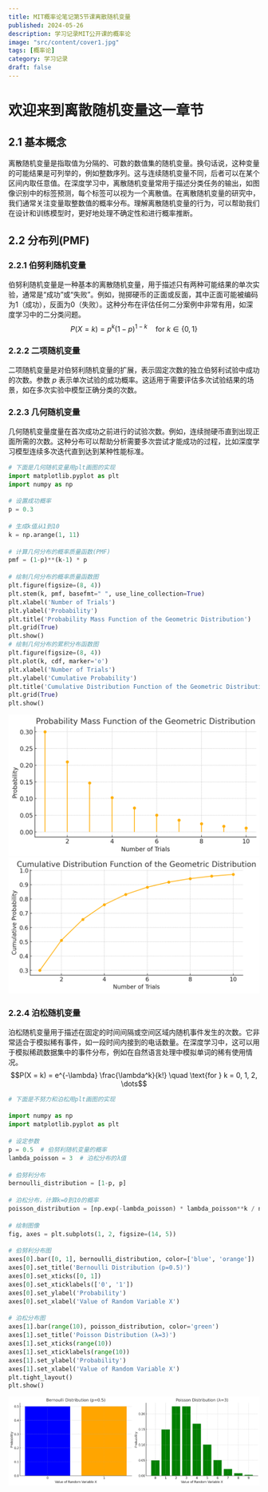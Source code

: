 ```yaml
---
title: MIT概率论笔记第5节课离散随机变量
published: 2024-05-26
description: 学习记录MIT公开课的概率论
image: "src/content/cover1.jpg"
tags: [概率论]
category: 学习记录
draft: false
---
```

# 欢迎来到离散随机变量这一章节

## 2.1 基本概念
离散随机变量是指取值为分隔的、可数的数值集的随机变量。换句话说，这种变量的可能结果是可列举的，例如整数序列。这与连续随机变量不同，后者可以在某个区间内取任意值。在深度学习中，离散随机变量常用于描述分类任务的输出，如图像识别中的标签预测，每个标签可以视为一个离散值。在离散随机变量的研究中，我们通常关注变量取整数值的概率分布。理解离散随机变量的行为，可以帮助我们在设计和训练模型时，更好地处理不确定性和进行概率推断。

## 2.2 分布列(PMF)
### 2.2.1 伯努利随机变量
伯努利随机变量是一种基本的离散随机变量，用于描述只有两种可能结果的单次实验，通常是“成功”或“失败”。例如，抛掷硬币的正面或反面，其中正面可能被编码为1（成功），反面为0（失败）。这种分布在评估任何二分案例中非常有用，如深度学习中的二分类问题。
$$P(X = k) = p^k (1-p)^{1-k} \quad \text{for } k \in \{0, 1\}$$

### 2.2.2 二项随机变量
二项随机变量是对伯努利随机变量的扩展，表示固定次数的独立伯努利试验中成功的次数。参数 $p$ 表示单次试验的成功概率。这适用于需要评估多次试验结果的场景，如在多次实验中模型正确分类的次数。

### 2.2.3 几何随机变量
几何随机变量度量在首次成功之前进行的试验次数。例如，连续抛硬币直到出现正面所需的次数。这种分布可以帮助分析需要多次尝试才能成功的过程，比如深度学习模型连续多次迭代直到达到某种性能标准。
```python
# 下面是几何随机变量用plt画图的实现
import matplotlib.pyplot as plt
import numpy as np

# 设置成功概率
p = 0.3

# 生成k值从1到10
k = np.arange(1, 11)

# 计算几何分布的概率质量函数(PMF)
pmf = (1-p)**(k-1) * p

# 绘制几何分布的概率质量函数图
plt.figure(figsize=(8, 4))
plt.stem(k, pmf, basefmt=" ", use_line_collection=True)
plt.xlabel('Number of Trials')
plt.ylabel('Probability')
plt.title('Probability Mass Function of the Geometric Distribution')
plt.grid(True)
plt.show()
# 绘制几何分布的累积分布函数图
plt.figure(figsize=(8, 4))
plt.plot(k, cdf, marker='o')
plt.xlabel('Number of Trials')
plt.ylabel('Cumulative Probability')
plt.title('Cumulative Distribution Function of the Geometric Distribution')
plt.grid(True)
plt.show()
```

![Local image](src/content/Geometric1img.jpg "Geometric1")
![Local image](src/content/Geometric2img.jpg "Geometric2")
### 2.2.4 泊松随机变量
泊松随机变量用于描述在固定的时间间隔或空间区域内随机事件发生的次数。它非常适合于模拟稀有事件，如一段时间内接到的电话数量。在深度学习中，这可以用于模拟稀疏数据集中的事件分布，例如在自然语言处理中模拟单词的稀有使用情况。
$$P(X = k) = e^{-\lambda} \frac{\lambda^k}{k!} \quad \text{for } k = 0, 1, 2, \dots$$

```python
# 下面是不努力和泊松用plt画图的实现

import numpy as np
import matplotlib.pyplot as plt

# 设定参数
p = 0.5  # 伯努利随机变量的概率
lambda_poisson = 3  # 泊松分布的λ值

# 伯努利分布
bernoulli_distribution = [1-p, p]

# 泊松分布，计算k=0到10的概率
poisson_distribution = [np.exp(-lambda_poisson) * lambda_poisson**k / np.math.factorial(k) for k in range(10)]

# 绘制图像
fig, axes = plt.subplots(1, 2, figsize=(14, 5))

# 伯努利分布图
axes[0].bar([0, 1], bernoulli_distribution, color=['blue', 'orange'])
axes[0].set_title('Bernoulli Distribution (p=0.5)')
axes[0].set_xticks([0, 1])
axes[0].set_xticklabels(['0', '1'])
axes[0].set_ylabel('Probability')
axes[0].set_xlabel('Value of Random Variable X')

# 泊松分布图
axes[1].bar(range(10), poisson_distribution, color='green')
axes[1].set_title('Poisson Distribution (λ=3)')
axes[1].set_xticks(range(10))
axes[1].set_xticklabels(range(10))
axes[1].set_ylabel('Probability')
axes[1].set_xlabel('Value of Random Variable X')
plt.tight_layout()
plt.show()
```

![Local image](src/content/Bernoulli.jpg "Bernoulli")
